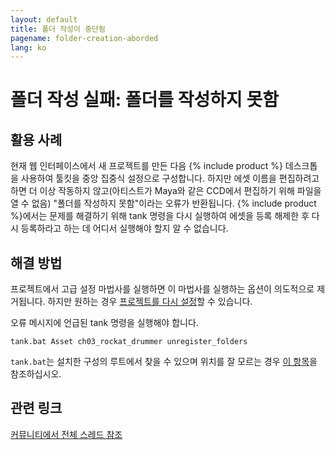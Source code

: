 ```yaml
---
layout: default
title: 폴더 작성이 중단됨
pagename: folder-creation-aborded
lang: ko
---
```


# 폴더 작성 실패: 폴더를 작성하지 못함

## 활용 사례

현재 웹 인터페이스에서 새 프로젝트를 만든 다음 {% include product %} 데스크톱을 사용하여 툴킷을 중앙 집중식 설정으로 구성합니다. 하지만 에셋 이름을 편집하려고 하면 더 이상 작동하지 않고(아티스트가 Maya와 같은 CCD에서 편집하기 위해 파일을 열 수 없음) "폴더를 작성하지 못함"이라는 오류가 반환됩니다. {% include product %}에서는 문제를 해결하기 위해 tank 명령을 다시 실행하여 에셋을 등록 해제한 후 다시 등록하라고 하는 데 어디서 실행해야 할지 알 수 없습니다.

## 해결 방법

프로젝트에서 고급 설정 마법사를 실행하면 이 마법사를 실행하는 옵션이 의도적으로 제거됩니다. 하지만 원하는 경우 [프로젝트를 다시 설정](https://developer.shotgunsoftware.com/fb5544b1/)할 수 있습니다.

오류 메시지에 언급된 tank 명령을 실행해야 합니다.

```
tank.bat Asset ch03_rockat_drummer unregister_folders
```

`tank.bat`는 설치한 구성의 루트에서 찾을 수 있으며 위치를 잘 모르는 경우 [이 항목](https://community.shotgridsoftware.com/t/how-do-i-find-my-pipeline-configuration/191)을 참조하십시오.

## 관련 링크

[커뮤니티에서 전체 스레드 참조](https://community.shotgridsoftware.com/t/error-in-toolkit-after-renaming-asset/4108)